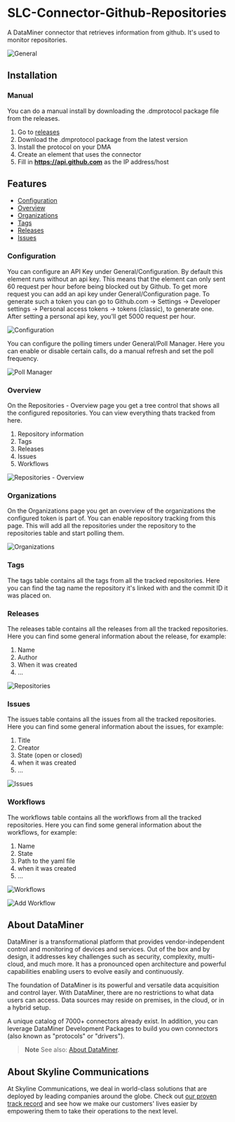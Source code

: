 # SLC-Connector-Github-Repositories

A DataMiner connector that retrieves information from github. It's used to monitor repositories.

![General](Documentation/GeneralPage.png)

## Installation

### Manual
You can do a manual install by downloading the .dmprotocol package file from the releases.
1. Go to [releases](https://github.com/SkylineCommunications/SLC-Connector-Github-Repositories/releases)
1. Download the .dmprotocol package from the latest version
1. Install the protocol on your DMA
1. Create an element that uses the connector
1. Fill in **https://api.github.com** as the IP address/host

## Features

- [Configuration](#configuration)
- [Overview](#overview)
- [Organizations](#organizations)
- [Tags](#tags)
- [Releases](#releases)
- [Issues](#issues)

### Configuration
You can configure an API Key under General/Configuration. By default this element runs without an api key. This means that the element can only sent 60 request per hour before being blocked out by Github.
To get more request you can add an api key under General/Configuration page. To generate such a token you can go to Github.com -> Settings -> Developer settings -> Personal access tokens -> tokens (classic), to generate one. After setting a personal api key, you'll get 5000 request per hour.

![Configuration](Documentation/General_ConfigurationPage.png)


You can configure the polling timers under General/Poll Manager. Here you can enable or disable certain calls, do a manual refresh and set the poll frequency.

![Poll Manager](Documentation/General_PollManagerPage.png)


### Overview
On the Repositories - Overview page you get a tree control that shows all the configured repositories. You can view everything thats tracked from here. 
1. Repository information
1. Tags
1. Releases
1. Issues
1. Workflows

![Repositories - Overview](Documentation/RepositoriesOverviewPage.png)

### Organizations
On the Organizations page you get an overview of the organizations the configured token is part of. You can enable repository tracking from this page. This will add all the repositories under the repository to the repositories table and start polling them.

![Organizations](Documentation/Organizations.png)

### Tags
The tags table contains all the tags from all the tracked repositories. Here you can find the tag name the repository it's linked with and the commit ID it was placed on.

### Releases 
The releases table contains all the releases from all the tracked repositories. Here you can find some general information about the release, for example: 
1. Name
1. Author
1. When it was created
1. ...

![Repositories](Documentation/RepositoriesPage.png)

### Issues
The issues table contains all the issues from all the tracked repositories. Here you can find some general information about the issues, for example:
1. Title
1. Creator
1. State (open or closed)
1. when it was created
1. ...

![Issues](Documentation/IssuesPage.png)

### Workflows
The workflows table contains all the workflows from all the tracked repositories. Here you can find some general information about the workflows, for example:
1. Name
1. State
1. Path to the yaml file
1. when it was created
1. ...

![Workflows](Documentation/WorkflowsPage.png)

![Add Workflow](Documentation/Workflows_AddWorkflowPage.png)

## About DataMiner

DataMiner is a transformational platform that provides vendor-independent control and monitoring of devices and services. 
Out of the box and by design, it addresses key challenges such as security, complexity, multi-cloud, and much more. 
It has a pronounced open architecture and powerful capabilities enabling users to evolve easily and continuously.

The foundation of DataMiner is its powerful and versatile data acquisition and control layer. 
With DataMiner, there are no restrictions to what data users can access. 
Data sources may reside on premises, in the cloud, or in a hybrid setup.

A unique catalog of 7000+ connectors already exist. 
In addition, you can leverage DataMiner Development Packages to build you own connectors (also known as "protocols" or "drivers").

> **Note**
> See also: [About DataMiner](https://aka.dataminer.services/about-dataminer).

## About Skyline Communications

At Skyline Communications, we deal in world-class solutions that are deployed by leading companies around the globe. 
Check out [our proven track record](https://aka.dataminer.services/about-skyline) and see how we make our customers' lives easier by empowering them to take their operations to the next level.